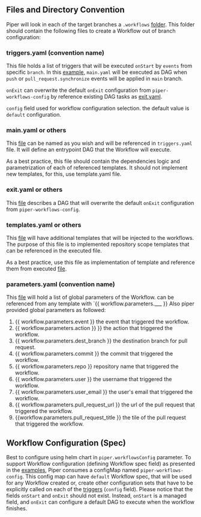 ## Files and Directory Convention

Piper will look in each of the target branches a `.workflows` [folder](https://github.com/Rookout/piper/tree/main/examples/.workflows). This folder should contain the following files to create a Workflow out of branch configuration:

### triggers.yaml (convention name)

This file holds a list of triggers that will be executed `onStart` by `events` from specific `branch`. In this [example](https://github.com/Rookout/piper/tree/main/examples/.workflows/triggers.yaml), `main.yaml` will be executed as DAG when `push` or `pull_request.synchronize` events will be applied in `main` branch. 

`onExit` can overwrite the default `onExit` configuration from `piper-workflows-config` by reference existing DAG tasks as [exit.yaml](https://github.com/Rookout/piper/tree/main/examples/.workflows/exit.yaml).

`config` field used for workflow configuration selection. the default value is `default` configuration.

###  main.yaml or others 

This [file](https://github.com/Rookout/piper/tree/main/examples/.workflows/main.yaml) can be named as you wish and will be referenced in `triggers.yaml` file. It will define an entrypoint DAG that the Workflow will execute.

As a best practice, this file should contain the dependencies logic and parametrization of each of referenced templates. It should not implement new templates, for this, use template.yaml file.

###  exit.yaml or others

This [file](https://github.com/Rookout/piper/tree/main/examples/.workflows/exit.yaml) describes a DAG that will overwrite the default `onExit` configuration from `piper-workflows-config`.

###  templates.yaml or others

This [file](https://github.com/Rookout/piper/tree/main/examples/.workflows/templates.yaml) will have additional templates that will be injected to the workflows. The purpose of this file is to implemented repository scope templates that can be referenced in the executed file.

As a best practice, use this file as implementation of template and reference them from executed [file](https://github.com/Rookout/piper/tree/main/examples/.workflows/main.yaml).

###  parameters.yaml (convention name)

This [file](https://github.com/Rookout/piper/tree/main/examples/.workflows/parameters.yaml) will hold a list of global parameters of the Workflow. can be referenced from any template with `{{ workflow.parameters.___ }}
Also piper provided global parameters as followed:
1. {{ workflow.parameters.event }} the event that triggered the workflow.
2. {{ workflow.parameters.action }} }} the action that triggered the workflow.
3. {{ workflow.parameters.dest_branch }} the destination branch for pull request.
4. {{ workflow.parameters.commit }} the commit that triggered the workflow.
5. {{ workflow.parameters.repo }} repository name that triggered the workflow.
6. {{ workflow.parameters.user }} the username that triggered the workflow.
7. {{ workflow.parameters.user_email }} the user's email that triggered the workflow.
8. {{ workflow.parameters.pull_request_url }} the url of the pull request that triggered the workflow.
9. {{workflow.parameters.pull_request_title }} the tile of the pull request that triggered the workflow.

## Workflow Configuration (Spec)

Best to configure using helm chart in `piper.workflowsConfig` parameter.
To support Workflow configuration (defining Workflow spec field) as presented in the [examples](https://github.com/Rookout/piper/tree/main/examples/.workflows/config.yaml), Piper consumes a configMap named `piper-workflows-config`. This config map can have `default` Workflow spec, that will be used for any Workflow created or, create other configuration sets that have to be explicitly called on each of the [triggers](https://github.com/Rookout/piper/tree/main/examples/.workflows/triggers.yaml) (`config` field). Please notice that the fields `onStart` and `onExit` should not exist. Instead, `onStart` is a managed field, and `onExit` can configure a default DAG to execute when the workflow finishes.  
